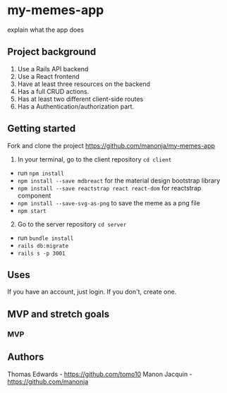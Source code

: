 # my-memes-app
explain what the app does

## Project background
1. Use a Rails API backend 
2. Use a React frontend
3. Have at least three resources on the backend
4. Has a full CRUD actions.
5. Has at least two different client-side routes 
6. Has a Authentication/authorization part.

## Getting started
Fork and clone the project https://github.com/manonja/my-memes-app 

1. In your terminal, go to the client repository `cd client` 
- run `npm install` 
- `npm install --save mdbreact` for the material design bootstrap library
- `npm install --save reactstrap react react-dom` for reactstrap component
- `npm install --save-svg-as-png` to save the meme as a png file
- `npm start`

2. Go to the server repository `cd server`
- run `bundle install`
- `rails db:migrate`
- `rails s -p 3001`

## Uses
If you have an account, just login. If you don't, create one.


## MVP and stretch goals
### MVP

## Authors
Thomas Edwards - https://github.com/tomo10
Manon Jacquin - https://github.com/manonja
